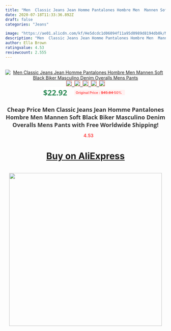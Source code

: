 ```yaml
---
title: "Men  Classic Jeans Jean Homme Pantalones Hombre Men  Mannen Soft Black Biker Masculino Denim Overalls Mens Pants"
date: 2020-07-18T11:33:36.892Z
draft: false
categories: "Jeans"

image: "https://ae01.alicdn.com/kf/He5dcdc1d06094f11a95d0989d8194db0k/Men-Classic-Jeans-Jean-Homme-Pantalones-Hombre-Men-Mannen-Soft-Black-Biker-Masculino-Denim-Overalls-Mens.jpg"
description: "Men  Classic Jeans Jean Homme Pantalones Hombre Men  Mannen Soft Black Biker Masculino Denim Overalls Mens Pants"
author: Ella Brown
ratingvalue: 4.53
reviewcount: 2.555
---
```

<br>
<div style="text-align: center;">
<a href="https://s.click.aliexpress.com/e/_A9GVLX" target="_blank" rel="nofollow noopener noreferrer"><img alt="Men  Classic Jeans Jean Homme Pantalones Hombre Men  Mannen Soft Black Biker Masculino Denim Overalls Mens Pants" class="magnifier-image" src="https://ae01.alicdn.com/kf/He5dcdc1d06094f11a95d0989d8194db0k/Men-Classic-Jeans-Jean-Homme-Pantalones-Hombre-Men-Mannen-Soft-Black-Biker-Masculino-Denim-Overalls-Mens.jpg_640x640.jpg">
<br>
<img style="border:1px solid salmon" src="https://ae01.alicdn.com/kf/He5dcdc1d06094f11a95d0989d8194db0k/Men-Classic-Jeans-Jean-Homme-Pantalones-Hombre-Men-Mannen-Soft-Black-Biker-Masculino-Denim-Overalls-Mens.jpg_120x120.jpg">&nbsp;&nbsp;<img style="border:1px solid salmon" src="https://ae01.alicdn.com/kf/Hd27b7c881c9940008f95bd7e0584545df/Men-Classic-Jeans-Jean-Homme-Pantalones-Hombre-Men-Mannen-Soft-Black-Biker-Masculino-Denim-Overalls-Mens.jpg_120x120.jpg">&nbsp;&nbsp;<img style="border:1px solid salmon" src="https://ae01.alicdn.com/kf/Hc41dd3e858f041f08afcf997f0eba561Z/Men-Classic-Jeans-Jean-Homme-Pantalones-Hombre-Men-Mannen-Soft-Black-Biker-Masculino-Denim-Overalls-Mens.jpg_120x120.jpg">&nbsp;&nbsp;<img style="border:1px solid salmon" src="https://ae01.alicdn.com/kf/He82ae9d52ee34a0da204f102352b0baag/Men-Classic-Jeans-Jean-Homme-Pantalones-Hombre-Men-Mannen-Soft-Black-Biker-Masculino-Denim-Overalls-Mens.jpg_120x120.jpg">&nbsp;&nbsp;<img style="border:1px solid salmon" src="https://ae01.alicdn.com/kf/Hc4a061803e614534be78dbd7740dca90I/Men-Classic-Jeans-Jean-Homme-Pantalones-Hombre-Men-Mannen-Soft-Black-Biker-Masculino-Denim-Overalls-Mens.jpg_120x120.jpg"></a></div><br0>
<div style="text-align: center;"><span style="background-color: white; border: 0px; box-sizing: border-box; color: seagreen; display: inline-block; font-family: &quot;open sans&quot; , &quot;arial&quot; , &quot;helvetica&quot; , sans-serif , &quot;heiti&quot;; font-size: 24px; font-stretch: inherit; font-weight: 700; line-height: inherit; margin: 0px 10px 0px 0px; padding: 0px; vertical-align: middle;">$22.92 </span>
<span style="background: rgb(255 , 241 , 241); border-radius: 3px; border: 0px; box-sizing: border-box; color: #ff4747; display: inline-block; font-family: inherit; font-size: 12px; font-stretch: inherit; font-style: inherit; font-variant: inherit; font-weight: 600; line-height: inherit; margin: 0px; padding: 2px 5px; transform: scale(0.9); vertical-align: middle;">Original Price : <b style="text-decoration: line-through;">$45.84 </b> 50%&nbsp;&nbsp;</span></div>
<h1 style="color: #333333; display: inline-block; font-family: &quot;open sans&quot; , &quot;arial&quot; , &quot;helvetica&quot; , sans-serif , &quot;heiti&quot;; font-size: 18px; font-stretch: inherit; font-weight: 700; text-align: center;">Cheap Price Men  Classic Jeans Jean Homme Pantalones Hombre Men  Mannen Soft Black Biker Masculino Denim Overalls Mens Pants with Free Worldwide Shipping!</h1>
<div style="color: #ff4747; text-align: center;">
<img src="https://4.bp.blogspot.com/-M0ZcTcb-5uY/XleCXlxnR4I/AAAAAAAAAEc/OrjgMkXV1oMQFaCRZj5HQwOCBcu3w1FegCPcBGAYYCw/s1600/star.png" style="height: 15px;">&nbsp;<b>4.53</b></div>
<div class="button_cont" align="center"><a class="buynow_a" href="https://s.click.aliexpress.com/e/_A9GVLX" target="_blank" rel="nofollow noopener noreferrer"><H1>Buy on AliExpress</H1></a></div><br>
<div class="separator" style="clear: both; text-align: center;">
<img src="https://lh3.googleusercontent.com/-pTy5HemUv9M/XlePHvY0dAI/AAAAAAAAAE4/0nX5iRUoIWY8eMW9Dpxeirr157OZliDIgCLcBGAsYHQ/s1600/badge.gif" width="480">
</div>
